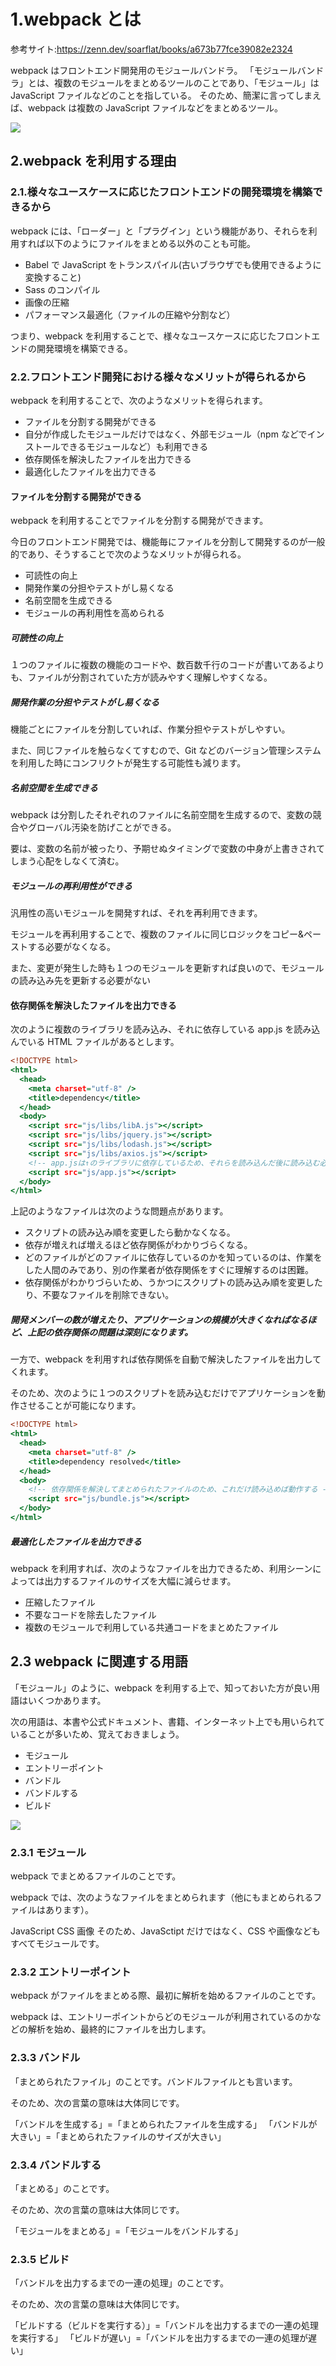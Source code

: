 # 1.webpack とは

参考サイト:https://zenn.dev/soarflat/books/a673b77fce39082e2324

webpack はフロントエンド開発用のモジュールバンドラ。
「モジュールバンドラ」とは、複数のモジュールをまとめるツールのことであり、「モジュール」は JavaScript ファイルなどのことを指している。
そのため、簡潔に言ってしまえば、webpack は複数の JavaScript ファイルなどをまとめるツール。

![](img/723ejecssgnu715zw72w2wd74ojo.png)

## 2.webpack を利用する理由

### 2.1.様々なユースケースに応じたフロントエンドの開発環境を構築できるから

webpack には、「ローダー」と「プラグイン」という機能があり、それらを利用すれば以下のようにファイルをまとめる以外のことも可能。

- Babel で JavaScript をトランスパイル(古いブラウザでも使用できるように変換すること)
- Sass のコンパイル
- 画像の圧縮
- パフォーマンス最適化（ファイルの圧縮や分割など）

つまり、webpack を利用することで、様々なユースケースに応じたフロントエンドの開発環境を構築できる。

### 2.2.フロントエンド開発における様々なメリットが得られるから

webpack を利用することで、次のようなメリットを得られます。

- ファイルを分割する開発ができる
- 自分が作成したモジュールだけではなく、外部モジュール（npm などでインストールできるモジュールなど）も利用できる
- 依存関係を解決したファイルを出力できる
- 最適化したファイルを出力できる

#### ファイルを分割する開発ができる

webpack を利用することでファイルを分割する開発ができます。

今日のフロントエンド開発では、機能毎にファイルを分割して開発するのが一般的であり、そうすることで次のようなメリットが得られる。

- 可読性の向上
- 開発作業の分担やテストがし易くなる
- 名前空間を生成できる
- モジュールの再利用性を高められる

##### 可読性の向上

１つのファイルに複数の機能のコードや、数百数千行のコードが書いてあるよりも、ファイルが分割されていた方が読みやすく理解しやすくなる。

##### 開発作業の分担やテストがし易くなる

機能ごとにファイルを分割していれば、作業分担やテストがしやすい。

また、同じファイルを触らなくてすむので、Git などのバージョン管理システムを利用した時にコンフリクトが発生する可能性も減ります。

##### 名前空間を生成できる

webpack は分割したそれぞれのファイルに名前空間を生成するので、変数の競合やグローバル汚染を防げことができる。

要は、変数の名前が被ったり、予期せぬタイミングで変数の中身が上書きされてしまう心配をしなくて済む。

##### モジュールの再利用性ができる

汎用性の高いモジュールを開発すれば、それを再利用できます。

モジュールを再利用することで、複数のファイルに同じロジックをコピー&ペーストする必要がなくなる。

また、変更が発生した時も１つのモジュールを更新すれば良いので、モジュールの読み込み先を更新する必要がない

#### 依存関係を解決したファイルを出力できる

次のように複数のライブラリを読み込み、それに依存している app.js を読み込んでいる HTML ファイルがあるとします。

```html:index.html
<!DOCTYPE html>
<html>
  <head>
    <meta charset="utf-8" />
    <title>dependency</title>
  </head>
  <body>
    <script src="js/libs/libA.js"></script>
    <script src="js/libs/jquery.js"></script>
    <script src="js/libs/lodash.js"></script>
    <script src="js/libs/axios.js"></script>
    <!-- app.jsは↑のライブラリに依存しているため、それらを読み込んだ後に読み込む必要がある。 -->
    <script src="js/app.js"></script>
  </body>
</html>
```

上記のようなファイルは次のような問題点があります。

- スクリプトの読み込み順を変更したら動かなくなる。
- 依存が増えれば増えるほど依存関係がわかりづらくなる。
- どのファイルがどのファイルに依存しているのかを知っているのは、作業をした人間のみであり、別の作業者が依存関係をすぐに理解するのは困難。
- 依存関係がわかりづらいため、うかつにスクリプトの読み込み順を変更したり、不要なファイルを削除できない。

##### 開発メンバーの数が増えたり、アプリケーションの規模が大きくなればなるほど、上記の依存関係の問題は深刻になります。

一方で、webpack を利用すれば依存関係を自動で解決したファイルを出力してくれます。

そのため、次のように１つのスクリプトを読み込むだけでアプリケーションを動作させることが可能になります。

```html:index.html
<!DOCTYPE html>
<html>
  <head>
    <meta charset="utf-8" />
    <title>dependency resolved</title>
  </head>
  <body>
    <!-- 依存関係を解決してまとめられたファイルのため、これだけ読み込めば動作する -->
    <script src="js/bundle.js"></script>
  </body>
</html>
```

##### 最適化したファイルを出力できる

webpack を利用すれば、次のようなファイルを出力できるため、利用シーンによっては出力するファイルのサイズを大幅に減らせます。

- 圧縮したファイル
- 不要なコードを除去したファイル
- 複数のモジュールで利用している共通コードをまとめたファイル

## 2.3 webpack に関連する用語

「モジュール」のように、webpack を利用する上で、知っておいた方が良い用語はいくつかあります。

次の用語は、本書や公式ドキュメント、書籍、インターネット上でも用いられていることが多いため、覚えておきましょう。

- モジュール
- エントリーポイント
- バンドル
- バンドルする
- ビルド

![](img/8l4xooaac8isi4a0exdsydc80x4g.png)

### 2.3.1 モジュール

webpack でまとめるファイルのことです。

webpack では、次のようなファイルをまとめられます（他にもまとめられるファイルはあります）。

JavaScript
CSS
画像
そのため、JavaSctipt だけではなく、CSS や画像などもすべてモジュールです。

### 2.3.2 エントリーポイント

webpack がファイルをまとめる際、最初に解析を始めるファイルのことです。

webpack は、エントリーポイントからどのモジュールが利用されているのかなどの解析を始め、最終的にファイルを出力します。

### 2.3.3 バンドル

「まとめられたファイル」のことです。バンドルファイルとも言います。

そのため、次の言葉の意味は大体同じです。

「バンドルを生成する」=「まとめられたファイルを生成する」
「バンドルが大きい」=「まとめられたファイルのサイズが大きい」

### 2.3.4 バンドルする

「まとめる」のことです。

そのため、次の言葉の意味は大体同じです。

「モジュールをまとめる」=「モジュールをバンドルする」

### 2.3.5 ビルド

「バンドルを出力するまでの一連の処理」のことです。

そのため、次の言葉の意味は大体同じです。

「ビルドする（ビルドを実行する）」=「バンドルを出力するまでの一連の処理を実行する」
「ビルドが遅い」=「バンドルを出力するまでの一連の処理が遅い」

